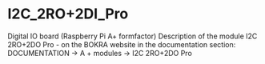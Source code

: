 # I2C_2RO+2DI_Pro
Digital IO board (Raspberry Pi A+ formfactor)
Description of the module I2C 2RO+2DO Pro - on the BOKRA website in the documentation section: 
DOCUMENTATION -> A + modules -> I2C 2RO+2DO Pro
